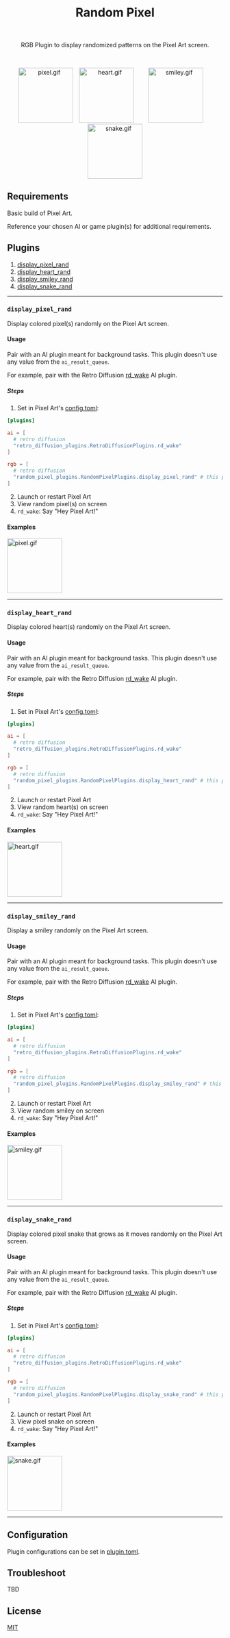 <h1 align="center">Random Pixel</h1>
<br>
<p align="center">RGB Plugin to display randomized patterns on the Pixel Art screen.</p>

<br>
<p align="center">
  <img src="assets/examples/pixel.gif" alt="pixel.gif" title="pixel.gif" width="128" height="128"/>
  <img src="assets/examples/heart.gif" alt="heart.gif" title="heart.gif" width="128" height="128" hspace="10"/>
  <img src="assets/examples/smiley.gif" alt="smiley.gif" title="smiley.gif" width="128" height="128" hspace="20"/>
  <img src="assets/examples/snake.gif" alt="snake.gif" title="snake.gif" width="128" height="128" hspace="30"/>
</p>

## Requirements

Basic build of Pixel Art.

Reference your chosen AI or game plugin(s) for additional requirements.

## Plugins

1. [display_pixel_rand](#display_pixel_rand)
1. [display_heart_rand](#display_heart_rand)
1. [display_smiley_rand](#display_smiley_rand)
1. [display_snake_rand](#display_snake_rand)

---

### `display_pixel_rand`

Display colored pixel(s) randomly on the Pixel Art screen.

#### Usage

Pair with an AI plugin meant for background tasks. This plugin doesn't use any value from the `ai_result_queue`.

For example, pair with the Retro Diffusion [rd_wake](../../ai/retro_diffusion/README.md#rd_wake) AI plugin.

##### Steps

1. Set in Pixel Art's [config.toml](../../../config.toml):
```toml
[plugins]

ai = [
  # retro diffusion
  "retro_diffusion_plugins.RetroDiffusionPlugins.rd_wake"
]

rgb = [
  # retro diffusion
  "random_pixel_plugins.RandomPixelPlugins.display_pixel_rand" # this plugin
]
```
2. Launch or restart Pixel Art
3. View random pixel(s) on screen
4. `rd_wake`: Say "Hey Pixel Art!"

#### Examples

<img src="assets/examples/pixel.gif" alt="pixel.gif" title="pixel.gif" width="128" height="128"/>

---

### `display_heart_rand`

Display colored heart(s) randomly on the Pixel Art screen.

#### Usage

Pair with an AI plugin meant for background tasks. This plugin doesn't use any value from the `ai_result_queue`.

For example, pair with the Retro Diffusion [rd_wake](../../ai/retro_diffusion/README.md#rd_wake) AI plugin.

##### Steps

1. Set in Pixel Art's [config.toml](../../../config.toml):
```toml
[plugins]

ai = [
  # retro diffusion
  "retro_diffusion_plugins.RetroDiffusionPlugins.rd_wake"
]

rgb = [
  # retro diffusion
  "random_pixel_plugins.RandomPixelPlugins.display_heart_rand" # this plugin
]
```
2. Launch or restart Pixel Art
3. View random heart(s) on screen
4. `rd_wake`: Say "Hey Pixel Art!"

#### Examples

<img src="assets/examples/heart.gif" alt="heart.gif" title="heart.gif" width="128" height="128"/>

---

### `display_smiley_rand`

Display a smiley randomly on the Pixel Art screen.

#### Usage

Pair with an AI plugin meant for background tasks. This plugin doesn't use any value from the `ai_result_queue`.

For example, pair with the Retro Diffusion [rd_wake](../../ai/retro_diffusion/README.md#rd_wake) AI plugin.

##### Steps

1. Set in Pixel Art's [config.toml](../../../config.toml):
```toml
[plugins]

ai = [
  # retro diffusion
  "retro_diffusion_plugins.RetroDiffusionPlugins.rd_wake"
]

rgb = [
  # retro diffusion
  "random_pixel_plugins.RandomPixelPlugins.display_smiley_rand" # this plugin
]
```
2. Launch or restart Pixel Art
3. View random smiley on screen
4. `rd_wake`: Say "Hey Pixel Art!"

#### Examples

<img src="assets/examples/smiley.gif" alt="smiley.gif" title="smiley.gif" width="128" height="128"/>

---

### `display_snake_rand`

Display colored pixel snake that grows as it moves randomly on the Pixel Art screen.

#### Usage

Pair with an AI plugin meant for background tasks. This plugin doesn't use any value from the `ai_result_queue`.

For example, pair with the Retro Diffusion [rd_wake](../../ai/retro_diffusion/README.md#rd_wake) AI plugin.

##### Steps

1. Set in Pixel Art's [config.toml](../../../config.toml):
```toml
[plugins]

ai = [
  # retro diffusion
  "retro_diffusion_plugins.RetroDiffusionPlugins.rd_wake"
]

rgb = [
  # retro diffusion
  "random_pixel_plugins.RandomPixelPlugins.display_snake_rand" # this plugin
]
```
2. Launch or restart Pixel Art
3. View pixel snake on screen
4. `rd_wake`: Say "Hey Pixel Art!"

#### Examples

<img src="assets/examples/snake.gif" alt="snake.gif" title="snake.gif" width="128" height="128"/>

---

## Configuration

Plugin configurations can be set in [plugin.toml](plugin.toml).

## Troubleshoot

TBD

## License

[MIT](LICENSE)
